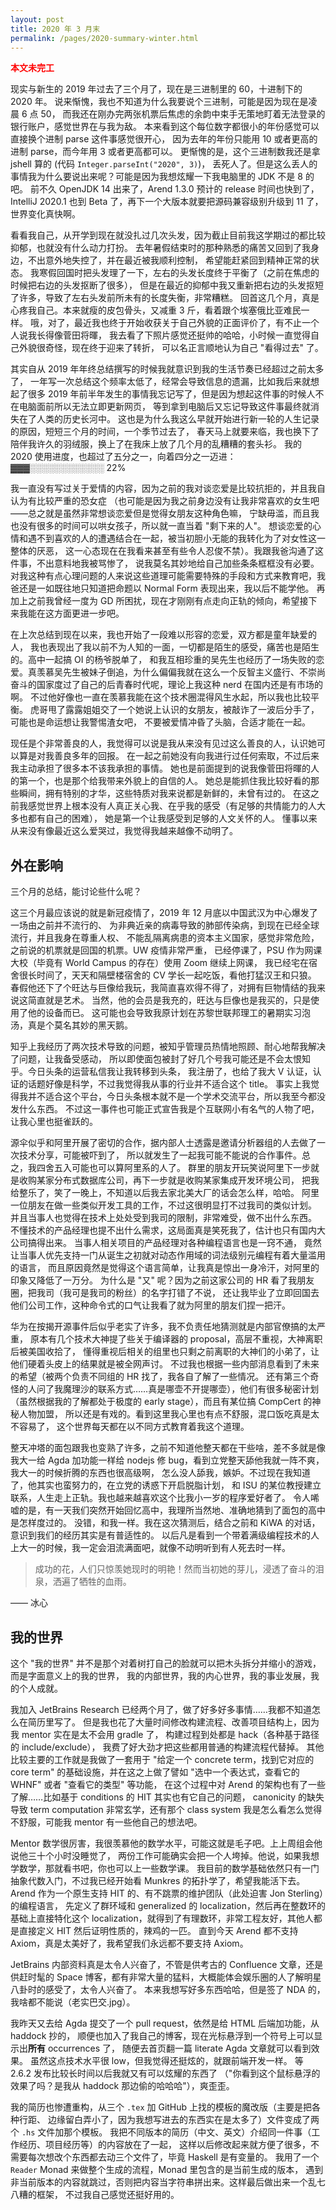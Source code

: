 ```yaml
---
layout: post
title: 2020 年 3 月末
permalink: /pages/2020-summary-winter.html
---
```


<p style="color: red; font-weight: 1000;">
本文未完工
</p>

现实与新生的 2019 年过去了三个月了，现在是三进制里的 60，十进制下的 2020 年。
说来惭愧，我也不知道为什么我要说个三进制，可能是因为现在是凌晨 6 点 50，
而我还在刚办完两张机票后焦虑的余韵中束手无策地盯着无法登录的银行账户，感觉世界在与我为敌。
本来看到这个每位数字都很小的年份感觉可以直接换个进制 parse 这件事感觉很开心，
因为去年的年份只能用 10 或者更高的进制 parse，而今年用 3 或者更高都可以。
更惭愧的是，这个三进制数我还是拿 jshell 算的 (代码 `Integer.parseInt("2020", 3)`)，
丢死人了。但是这么丢人的事情我为什么要说出来呢？可能是因为我想炫耀一下我电脑里的 JDK 不是 8 的吧。
前不久 OpenJDK 14 出来了，Arend 1.3.0 预计的 release 时间也快到了，
IntelliJ 2020.1 也到 Beta 了，再下一个大版本就要把源码兼容级别升级到 11 了，世界变化真快啊。

看看我自己，从开学到现在就没扎过几次头发，因为截止目前我这学期过的都比较抑郁，也就没有什么动力打扮。
去年暑假结束时的那种熟悉的痛苦又回到了我身边，不出意外地失控了，并在最近被我顺利控制，
希望能赶紧回到精神正常的状态。
我寒假回国时把头发理了一下，左右的头发长度终于平衡了（之前在焦虑的时候把右边的头发抠断了很多），
但是在最近的抑郁中我又重新把右边的头发抠短了许多，导致了左右头发前所未有的长度失衡，非常糟糕。
回首这几个月，真是心疼我自己。本来就瘦的皮包骨头，又减重 3 斤，看着跟个埃塞俄比亚难民一样。
哦，对了，最近我也终于开始收获关于自己外貌的正面评价了，有不止一个人说我长得像菅田将暉，
我去看了下照片感觉还挺帅的哈哈，小时候一直觉得自己外貌很奇怪，现在终于迎来了转折，
可以名正言顺地认为自己 "看得过去" 了。

其实自从 2019 年年终总结撰写的时候我就意识到我的生活节奏已经超过之前太多了，
一年写一次总结这个频率太低了，经常会导致信息的遗漏，比如我后来就想起了很多 2019
年前半年发生的事情我忘记写了，但是因为想起这件事的时候人不在电脑面前所以无法立即更新网页，
等到拿到电脑后又忘记导致这件事最终就消失在了人类的历史长河中。
这也是为什么我这么早就开始进行新一轮的人生记录的原因，短短三个月的时间，一个季节过去了，
春天马上就要来临，我也换下了陪伴我许久的羽绒服，换上了在我床上放了几个月的乱糟糟的套头衫。
我的 2020 使用进度，也超过了五分之一，向着四分之一迈进：
▓▓▓░░░░░░░░░░░░ 22%

我一直没有写过关于爱情的内容，因为之前的我对谈恋爱是比较抗拒的，并且我自认为有比较严重的恐女症
（也可能是因为我之前身边没有让我非常喜欢的女生吧——总之就是虽然非常想谈恋爱但是觉得女朋友这种角色嘛，
宁缺毋滥，而且我也没有很多的时间可以哄女孩子，所以就一直当着 "剩下来的人"。
想谈恋爱的心情和遇不到喜欢的人的遭遇结合在一起，被当初胆小无能的我转化为了对女性这一整体的厌恶，
这一心态现在在我看来甚至有些令人忍俊不禁）。我跟我爸沟通了这件事，不出意料地我被骂惨了，
说我莫名其妙地给自己加些条条框框没有必要。对我这种有点心理问题的人来说这些道理可能需要特殊的手段和方式来教育吧，我爸还是一如既往地只知道把命题以 Normal Form 表现出来，我以后不能学他。
再加上之前我曾经一度为 GD 所困扰，现在才刚刚有点走向正轨的倾向，希望接下来我能在这方面更进一步吧。

在上次总结到现在以来，我也开始了一段难以形容的恋爱，双方都是童年缺爱的人，
我也表现出了我以前不为人知的一面，一切都是陌生的感受，痛苦也是陌生的。高中一起搞 OI 的杨爷脱单了，
和我互相珍重的吴先生也经历了一场失败的恋爱。真羡慕吴先生被妹子倒追，为什么偏偏我就在这么一个反智主义盛行、不崇尚奋斗的国家度过了自己的后青春时代呢，理论上我这种 nerd 在国内还是有市场的啊。
不过他好像也一直在羡慕我能在这个技术圈混得风生水起，所以我也比较平衡。
虎哥甩了露露姐姐交了一个她说上认识的女朋友，被敲诈了一波后分手了，可能也是命运想让我警惕渣女吧，
不要被爱情冲昏了头脑，合适才能在一起。

现任是个非常善良的人，我觉得可以说是我从来没有见过这么善良的人，认识她可以算是对我善良多年的回报。
在一起之前她没有向我进行过任何索取，不过后来我主动承担了很多本不该我承担的事情。
她也是前面提到的说我像菅田将暉的人的第一个，也是那个给我带来外貌上的自信的人。
她总是能抓住我比较好看的那些瞬间，拥有特别的才华，这些特质对我来说都是新鲜的，未曾有过的。
在这之前我感觉世界上根本没有人真正关心我、在乎我的感受（有足够的共情能力的人大多也都有自己的困难），
她是第一个让我感受到足够的人文关怀的人。
懂事以来从来没有像最近这么爱哭过，我觉得我越来越像不动明了。

## 外在影响

三个月的总结，能讨论些什么呢？

这三个月最应该说的就是新冠疫情了，2019 年 12 月底以中国武汉为中心爆发了一场由之前并不流行的、
为非典近亲的病毒导致的肺部传染病，到现在已经全球流行，并且我身在尊重人权、
不能乱隔离病患的资本主义国家，感觉非常危险，之前说的机票就是回国的机票。UW 疫情非常严重，
已经停课了，PSU 作为网课大校（毕竟有 World Campus 的存在）使用 Zoom 继续上网课，
我已经宅在宿舍很长时间了，天天和隔壁楼宿舍的 CV 学长一起吃饭，看他打猛汉王和只狼。
春假他还下了个旺达与巨像给我玩，我简直喜欢得不得了，对拥有巨物情结的我来说这简直就是艺术。
当然，他的会员是我充的，旺达与巨像也是我买的，只是使用了他的设备而已。
这可能也会导致我原计划在苏黎世联邦理工的暑期实习泡汤，真是个莫名其妙的黑天鹅。

知乎上我经历了两次技术导致的问题，被知乎管理员热情地照顾、耐心地帮我解决了问题，让我备受感动，
所以即使面包被封了好几个号我可能还是不会太恨知乎。今日头条的运营私信我让我转移到头条，
我注册了，也给了我大 V 认证，认证的话题好像是科学，不过我觉得我从事的行业并不适合这个 title。
事实上我觉得我并不适合这个平台，今日头条根本就不是一个学术交流平台，所以我至今都没发什么东西。
不过这一事件也可能正式宣告我是个互联网小有名气的人物了吧，让我心里也挺雀跃的。

源伞似乎和阿里开展了密切的合作，据内部人士透露是邀请分析器组的人去做了一次技术分享，可能被吓到了，
所以就发生了一起我可能不能说的合作事件。总之，我四舍五入可能也可以算阿里系的人了。
群里的朋友开玩笑说阿里下一步就是收购某家分布式数据库公司，再下一步就是收购某家集成开发环境公司，
把我给整乐了，笑了一晚上，不知道以后我去家北美大厂的话会怎么样，哈哈。
阿里一位朋友在做一些类似开发工具的工作，不过这很明显打不过我司的类似计划。
并且当事人也觉得在技术上处处受到我司的限制，非常难受，做不出什么东西。
不懂技术的产品经理也提不出什么需求，这局面真是笑死我了，估计也只有国内大公司搞得出来。
当事人相关项目的产品经理对各种编程语言也是一窍不通，
竟然让当事人优先支持一门从诞生之初就对动态作用域的词法级别元编程有着大量滥用的语言，
而且原因竟然是觉得这个语言简单，让我真是惊出一身冷汗，对阿里的印象又降低了一万分。
为什么是 "又" 呢？因为之前这家公司的 HR 看了我朋友圈，把我司（我可是我司的粉丝）的名字打错了不说，
还让我毕业了立即回国去他们公司工作，这种命令式的口气让我看了就为阿里的朋友们捏一把汗。

华为在按揭开源事件后似乎老实了许多，我不负责任地猜测就是内部官僚搞的太严重，
原本有几个技术大神提了些关于编译器的 proposal，高层不重视，大神离职后被美国收拾了，
懂得重视后相关的组里也只剩之前离职的大神们的小弟了，让他们硬着头皮上的结果就是被全网声讨。
不过我也根据一些内部消息看到了未来的希望（被两个负责不同组的 HR 找了，我各自了解了一些情况。
还有第三个奇怪的人问了我魔理沙的联系方式……真是哪壶不开提哪壶），他们有很多秘密计划
（虽然根据我的了解都处于极度的 early stage），而且有某位搞 CompCert 的神秘人物加盟，
所以还是有戏的。看到这里我心里也有点不舒服，混口饭吃真是太不容易了，
这个世界每天都在以不同方式教育着我这个道理。

整天冲塔的面包跟我也变熟了许多，之前不知道他整天都在干些啥，差不多就是像我大一给 Agda
加功能一样给 nodejs 修 bug，看到立党整天舔他我就一阵不爽，我大一的时候折腾的东西也很高级啊，
怎么没人舔我，嫉妒。不过现在我知道了，他其实也蛮努力的，在立党的诱惑下开启脱脂计划，
和 ISU 的某位教授建立联系，人生走上正轨。我也越来越喜欢这个比我小一岁的程序爱好者了。
令人唏嘘的是，有一天我们突然开始回忆高中，我理所当然地、准确地猜到了面包的高中是怎样度过的。
没错，和我一样。我在这次猜测后，结合之前和 KiWA 的对话，意识到我们的经历其实是有普适性的。
以后凡是看到一个带着满级编程技术的人上大一的时候，我一定会泪流满面吧，就像不动明听到有人死去时一样。

> 成功的花，人们只惊羡她现时的明艳！然而当初她的芽儿，浸透了奋斗的泪泉，洒遍了牺牲的血雨。

—— 冰心

## 我的世界

这个 "我的世界" 并不是那个对着树打自己的脸就可以把木头拆分并缩小的游戏，而是字面意义上的我的世界，
我的内部世界，我的内心世界，我的事业发展，我的个人成就。

我加入 JetBrains Research 已经两个月了，做了好多好多事情……我都不知道怎么在简历里写了。
但是我也花了大量时间修改构建流程、改善项目结构上，因为我 mentor 实在是太不会用 gradle 了，
构建过程到处都是 hack（各种基于路径的 include/exclude），
我费了好大劲才把这些都用普通的构建流程代替掉。
其他比较主要的工作就是我做了一套用于 "给定一个 concrete term，找到它对应的 core term"
的基础设施，并在这之上做了譬如 "选中一个表达式，查看它的 WHNF" 或者 "查看它的类型" 等功能，
在这个过程中对 Arend 的架构也有了一些了解……比如基于 conditions 的 HIT 其实也有它自己的问题，
canonicity 的缺失导致 term computation 非常玄学，还有那个 class system
我是怎么看怎么觉得不舒服，可能我 mentor 有一些他自己的想法吧。

Mentor 数学很厉害，我很羡慕他的数学水平，可能这就是毛子吧。上上周组会他说他三十个小时没睡觉了，
两份工作可能确实会把一个人垮掉。他说，如果我想学数学，那就看书吧，你也可以上一些数学课。
我目前的数学基础依然只有一门抽象代数入门，不过我已经开始看 Munkres 的拓扑学了，希望我能活下去。
Arend 作为一个原生支持 HIT 的、有不跳票的维护团队（此处迫害 Jon Sterling）的编程语言，
先定义了群环域和 generalized 的 localization，然后再在整数环的基础上直接特化这个
localization，就得到了有理数环，非常工程友好，其他人都是直接定义 HIT 然后证明性质的，辣鸡的一匹。
直到今天 Arend 都不支持 Axiom，真是太美好了，我希望我们永远都不要支持 Axiom。

JetBrains 内部资料真是太令人兴奋了，不管是供考古的 Confluence 文章，还是供赶时髦的 Space
博客，都有非常大量的猛料，大概能体会娱乐圈的人了解明星八卦时的感受了，太令人兴奋了。
本来我想写好多东西哈哈，但是签了 NDA 的，我啥都不能说（老实巴交.jpg）。

我昨天又去给 Agda 提交了一个 pull request，依然是给 HTML 后端加功能，从 haddock 抄的，
顺便也加入了我自己的博客，现在光标悬浮到一个符号上可以显示出**所有** occurrences 了，
随便去首页翻一篇 literate Agda 文章就可以看到效果。
虽然这点技术水平很 low，但我觉得还挺炫的，就跟前端开发一样。
等 2.6.2 发布比较长时间以后我就又有可以炫耀的东西了
（"你看到这个鼠标悬浮的效果了吗？是我从 haddock 那边偷的哈哈哈"），爽歪歪。

我的简历也惨遭重构，从三个 `.tex` 加 GitHub 上找的模板的魔改版（主要是把各种行距、
边缘留白弄小了，因为我想写进去的东西实在是太多了）文件变成了两个 `.hs` 文件加那个模板。
我把不同版本的简历（中文、英文）介绍同一件事（工作经历、项目经历等）的内容放在了一起，
这样以后修改起来就方便了很多，不需要每次想改个东西都去动三个文件了，毕竟 Haskell 是有变量的。
我用了一个 `Reader` Monad 来做整个生成的流程，Monad 里包含的是当前生成的版本，
遇到非当前版本的内容就跳过，否则把内容当字符串拼出来。这样最后做出来一个乱七八糟的框架，
不过我自己感觉还挺好用的。
